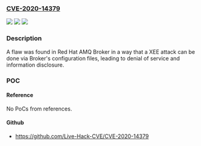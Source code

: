 ### [CVE-2020-14379](https://cve.mitre.org/cgi-bin/cvename.cgi?name=CVE-2020-14379)
![](https://img.shields.io/static/v1?label=Product&message=Red%20Hat%20AMQ&color=blue)
![](https://img.shields.io/static/v1?label=Version&message=Red%20Hat%20AMQ%207%20&color=brightgreen)
![](https://img.shields.io/static/v1?label=Vulnerability&message=CWE-611&color=brightgreen)

### Description

A flaw was found in Red Hat AMQ Broker in a way that a XEE attack can be done via Broker's configuration files, leading to denial of service and information disclosure.

### POC

#### Reference
No PoCs from references.

#### Github
- https://github.com/Live-Hack-CVE/CVE-2020-14379

